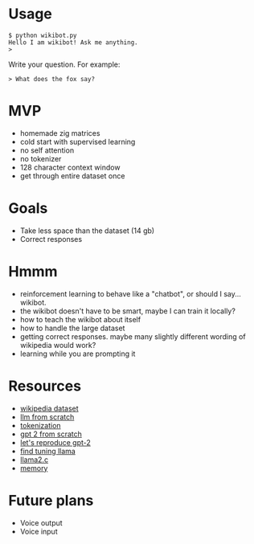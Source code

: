 # Usage
```
$ python wikibot.py
Hello I am wikibot! Ask me anything.
>
```
Write your question. For example:
```
> What does the fox say?
```
# MVP
- homemade zig matrices
- cold start with supervised learning
- no self attention
- no tokenizer
- 128 character context window
- get through entire dataset once

# Goals
- Take less space than the dataset (14 gb)
- Correct responses

# Hmmm
- reinforcement learning to behave like a "chatbot", or should I say... wikibot.
- the wikibot doesn't have to be smart, maybe I can train it locally?
- how to teach the wikibot about itself
- how to handle the large dataset
- getting correct responses. maybe many slightly different wording of wikipedia would work?
- learning while you are prompting it

# Resources
- [wikipedia dataset](https://github.com/GermanT5/wikipedia2corpus)
- [llm from scratch](https://m.youtube.com/watch?v=kCc8FmEb1nY&pp=ygUWYnVpbGQgbGxtIGZyb20gc2NyYXRjaA%3D%3D)
- [tokenization](https://www.youtube.com/watch?v=zduSFxRajkE)
- [gpt 2 from scratch](https://m.youtube.com/watch?v=l8pRSuU81PU)
- [let's reproduce gpt-2](https://www.youtube.com/watch?v=l8pRSuU81PU)
- [find tuning llama](https://www.llama.com/docs/how-to-guides/fine-tuning/)
- [llama2.c](https://github.com/karpathy/llama2.c/blob/master/run.c)
- [memory](https://m.youtube.com/watch?v=piF6D6CQxUw)

# Future plans
- Voice output
- Voice input
